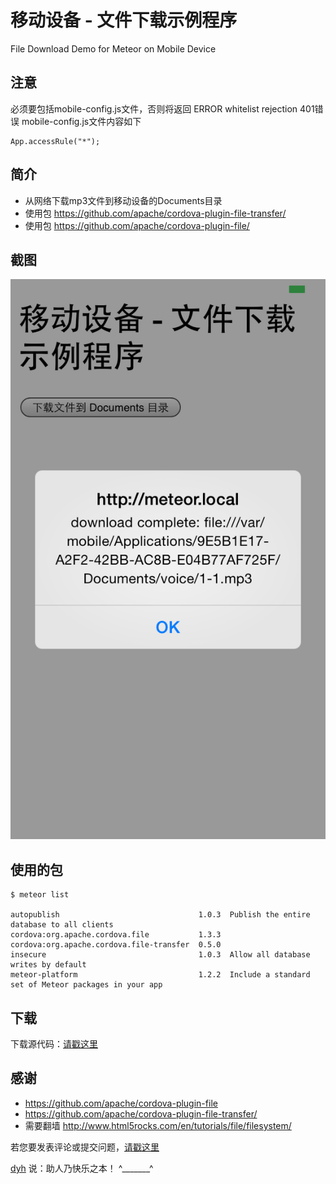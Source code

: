# 移动设备 - 文件下载示例程序

File Download Demo for Meteor on Mobile Device


## 注意

必须要包括mobile-config.js文件，否则将返回 ERROR whitelist rejection 401错误
mobile-config.js文件内容如下


	App.accessRule("*");



## 简介

- 从网络下载mp3文件到移动设备的Documents目录
- 使用包 https://github.com/apache/cordova-plugin-file-transfer/
- 使用包 https://github.com/apache/cordova-plugin-file/


## 截图

![image](screenshot1.png)


## 使用的包

	$ meteor list

	autopublish                               1.0.3  Publish the entire database to all clients
	cordova:org.apache.cordova.file           1.3.3
	cordova:org.apache.cordova.file-transfer  0.5.0
	insecure                                  1.0.3  Allow all database writes by default
	meteor-platform                           1.2.2  Include a standard set of Meteor packages in your app


## 下载

下载源代码：[请戳这里](https://github.com/MeteorChina/MeteorDemo/archive/master.zip)


## 感谢

- https://github.com/apache/cordova-plugin-file
- https://github.com/apache/cordova-plugin-file-transfer/
- 需要翻墙 http://www.html5rocks.com/en/tutorials/file/filesystem/


若您要发表评论或提交问题，[请戳这里](https://github.com/MeteorChina/MeteorDemo/issues)

[dyh](https://github.com/dyh) 说：助人乃快乐之本！  ^_______^